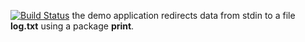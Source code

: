 [![Build Status](https://travis-ci.org/17viu18m/lab13.svg?branch=master)](https://travis-ci.org/17viu18m/lab13)
the demo application redirects data from stdin to a file **log.txt** using a package **print**.
